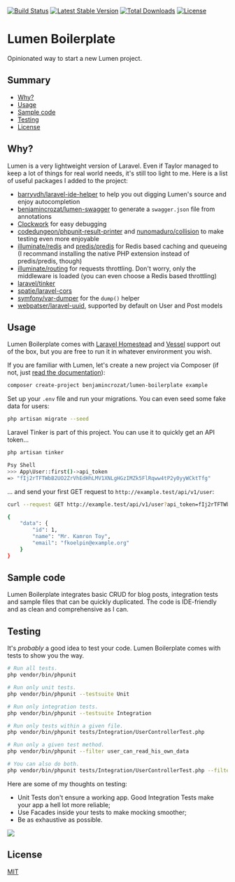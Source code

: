 [![Build Status](https://travis-ci.org/benjamincrozat/lumen-boilerplate.svg?branch=master)](https://travis-ci.org/benjamincrozat/lumen-boilerplate)
[![Latest Stable Version](https://poser.pugx.org/benjamincrozat/lumen-boilerplate/v/stable)](https://packagist.org/packages/benjamincrozat/lumen-boilerplate)
[![Total Downloads](https://poser.pugx.org/benjamincrozat/lumen-boilerplate/downloads)](https://packagist.org/packages/benjamincrozat/lumen-boilerplate)
[![License](https://poser.pugx.org/benjamincrozat/lumen-boilerplate/license)](https://packagist.org/packages/benjamincrozat/lumen-boilerplate)

# Lumen Boilerplate

Opinionated way to start a new Lumen project.

## Summary

* [Why?](#why)
* [Usage](#usage)
* [Sample code](#sample-code)
* [Testing](#testing)
* [License](#license)

## Why?

Lumen is a very lightweight version of Laravel. Even if Taylor managed to keep a lot of things for real world needs, it's still too light to me. Here is a list of useful packages I added to the project:
- [barryvdh/laravel-ide-helper](https://github.com/barryvdh/laravel-ide-helper) to help you out digging Lumen's source and enjoy autocompletion
- [benjamincrozat/lumen-swagger](https://github.com/benjamincrozat/lumen-swagger) to generate a `swagger.json` file from annotations
- [Clockwork](https://underground.works/clockwork/) for easy debugging
- [codedungeon/phpunit-result-printer](https://github.com/mikeerickson/phpunit-pretty-result-printer) and [nunomaduro/collision](https://github.com/nunomaduro/collision) to make testing even more enjoyable
- [illuminate/redis](https://github.com/illuminate/redis) and [predis/predis](https://github.com/predis/predis) for Redis based caching and queueing (I recommand installing the native PHP extension instead of predis/predis, though)
- [illuminate/routing](https://github.com/illuminate/routing) for requests throttling. Don't worry, only the middleware is loaded (you can even choose a Redis based throttling)
- [laravel/tinker](https://github.com/laravel/tinker)
- [spatie/laravel-cors](https://github.com/spatie/laravel-cors)
- [symfony/var-dumper](https://symfony.com/doc/current/components/var_dumper.html) for the `dump()` helper
- [webpatser/laravel-uuid](https://github.com/webpatser/laravel-uuid), supported by default on User and Post models

## Usage

Lumen Boilerplate comes with [Laravel Homestead](https://laravel.com/docs/homestead) and [Vessel](https://vessel.shippingdocker.com/) support out of the box, but you are free to run it in whatever environment you wish.

If you are familiar with Lumen, let's create a new project via Composer (if not, just [read the documentation](https://lumen.laravel.com/docs)):

```bash
composer create-project benjamincrozat/lumen-boilerplate example
```

Set up your `.env` file and run your migrations. You can even seed some fake data for users:

```bash
php artisan migrate --seed
```

Laravel Tinker is part of this project. You can use it to quickly get an API token...

```bash
php artisan tinker

Psy Shell
>>> App\User::first()->api_token
=> "fIj2rTFTWbB2UO2ZrVhEdHhLMV1XNLgHGzIMZk5FlRqww4tP2y0yyWCktTfg"
```

... and send your first GET request to `http://example.test/api/v1/user`:

```bash
curl --request GET http://example.test/api/v1/user?api_token=fIj2rTFTWbB2UO2ZrVhEdHhLMV1XNLgHGzIMZk5FlRqww4tP2y0yyWCktTfg

{
    "data": {
        "id": 1,
        "name": "Mr. Kamron Toy",
        "email": "fkoelpin@example.org"
    }
}
```

## Sample code

Lumen Boilerplate integrates basic CRUD for blog posts, integration tests and sample files that can be quickly duplicated. The code is IDE-friendly and as clean and comprehensive as I can.

## Testing

It's *probably* a good idea to test your code. Lumen Boilerplate comes with tests to show you the way.

```bash
# Run all tests.
php vendor/bin/phpunit

# Run only unit tests.
php vendor/bin/phpunit --testsuite Unit

# Run only integration tests.
php vendor/bin/phpunit --testsuite Integration

# Run only tests within a given file.
php vendor/bin/phpunit tests/Integration/UserControllerTest.php

# Run only a given test method.
php vendor/bin/phpunit --filter user_can_read_his_own_data

# You can also do both.
php vendor/bin/phpunit tests/Integration/UserControllerTest.php --filter user_can_read_his_own_data
```

Here are some of my thoughts on testing:
- Unit Tests don't ensure a working app. Good Integration Tests make your app a hell lot more reliable;
- Use Facades inside your tests to make mocking smoother;
- Be as exhaustive as possible.

![](https://user-images.githubusercontent.com/3613731/34539046-4eeb8c30-f0cf-11e7-9819-f6dce59a2d96.png)

## License

[MIT](http://opensource.org/licenses/MIT)
